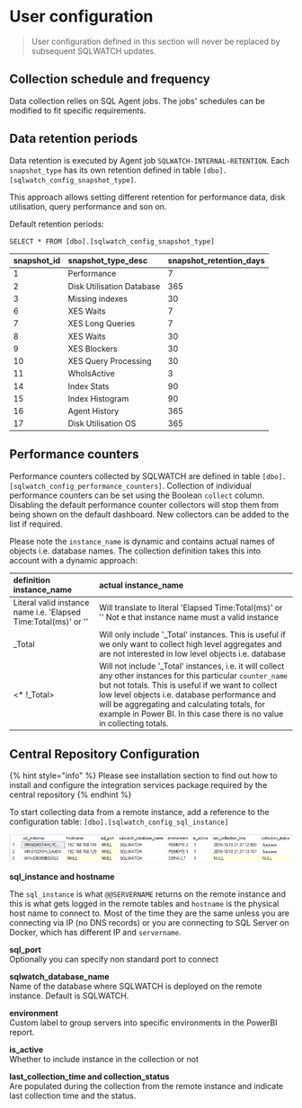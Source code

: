 # User configuration

> User configuration defined in this section will never be replaced by subsequent SQLWATCH updates.

## Collection schedule and frequency

Data collection relies on SQL Agent jobs. The jobs' schedules can be modified to fit specific requirements. 

## Data retention periods

Data retention is executed by Agent job `SQLWATCH-INTERNAL-RETENTION`. Each `snapshot_type` has its own retention defined in table `[dbo].[sqlwatch_config_snapshot_type]`. 

This approach allows setting different retention for performance data, disk utilisation, query performance and son on. 

Default retention periods:

```text
SELECT * FROM [dbo].[sqlwatch_config_snapshot_type]
```

| snapshot\_id | snapshot\_type\_desc | snapshot\_retention\_days |
| :--- | :--- | :--- |
| 1 | Performance | 7 |
| 2 | Disk Utilisation Database | 365 |
| 3 | Missing indexes | 30 |
| 6 | XES Waits | 7 |
| 7 | XES Long Queries | 7 |
| 8 | XES Waits | 30 |
| 9 | XES Blockers | 30 |
| 10 | XES Query Processing | 30 |
| 11 | WhoIsActive | 3 |
| 14 | Index Stats | 90 |
| 15 | Index Histogram | 90 |
| 16 | Agent History | 365 |
| 17 | Disk Utilisation OS | 365 |

## Performance counters

Performance counters collected by SQLWATCH are defined in table `[dbo].[sqlwatch_config_performance_counters]`. Collection of individual performance counters can be set using the Boolean `collect` column. Disabling the default performance counter collectors will stop them from being shown on the default dashboard. New collectors can be added to the list if required. 

Please note the `instance_name` is dynamic and contains actual names of objects i.e. database names. The collection definition takes this into account with a dynamic approach:

| definition instance\_name | actual instance\_name |
| :--- | :--- |
| Literal valid instance name i.e. 'Elapsed Time:Total\(ms\)' or ''  | Will translate to literal 'Elapsed Time:Total\(ms\)' or '' Not e that instance name must a valid instance |
| \_Total | Will only include '\_Total' instances. This is useful if we only want to collect high level aggregates and are not interested in low level objects i.e. database |
| &lt;\* !\_Total&gt; | Will not include '\_Total' instances, i.e. it will collect any other instances for this particular `counter_name` but not totals. This is useful if we want to collect low level objects i.e. database performance and will be aggregating and calculating totals, for example in Power BI. In this case there is no value in collecting totals.  |

## Central Repository Configuration

{% hint style="info" %}
Please see installation section to find out how to install and configure the integration services package required by the central repository
{% endhint %}

To start collecting data from a remote instance, add a reference to the configuration table: `[dbo].[sqlwatch_config_sql_instance]`

![](../../.gitbook/assets/image%20%2828%29.png)

**sql\_instance and hostname**

The `sql_instance` is what `@@SERVERNAME` returns on the remote instance and this is what gets logged in the remote tables and `hostname` is the physical host name to connect to. Most of the time they are the same unless you are connecting via IP \(no DNS records\) or you are connecting to SQL Server on Docker, which has different IP and `servername`. 

**sql\_port**  
Optionally you can specify non standard port to connect 

**sqlwatch\_database\_name**  
Name of the database where SQLWATCH is deployed on the remote instance. Default is SQLWATCH.

**environment**  
Custom label to group servers into specific environments in the PowerBI report.

**is\_active**  
Whether to include instance in the collection or not

**last\_collection\_time and collection\_status**  
Are populated during the collection from the remote instance and indicate last collection time and the status.

